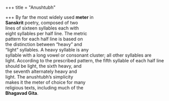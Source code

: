 +++
title = "Anushtubh"

+++
By far the most widely used **meter** in  
**Sanskrit** poetry, composed of two  
lines of sixteen syllables each with  
eight syllables per half line. The metric  
pattern for each half line is based on  
the distinction between “heavy” and  
“light” syllables. A heavy syllable is any  
syllable with a long vowel or consonant cluster; all other syllables are  
light. According to the prescribed pattern, the fifth syllable of each half line  
should be light, the sixth heavy, and  
the seventh alternately heavy and  
light. The anushtubh’s simplicity  
makes it the meter of choice for many  
religious texts, including much of the  
**Bhagavad Gita**.